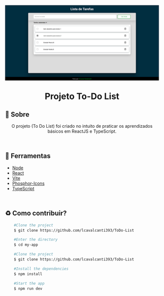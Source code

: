 <h1>
    <img src="./src/assets/project-screen.png">
    <p align="center">Projeto To-Do List</p>
</h1>

## 📕 Sobre
    
<p align="center">O projeto (To Do List) foi criado no intuito de praticar os aprendizados básicos em ReactJS e TypeScript.</p>

<br/>

## 🔨 Ferramentas

-   [Node](https://nodejs.org/en/)
-   [React](https://reactjs.org/)
-   [Vite](https://vitejs.dev/)
-   [Phosphor-Icons](https://phosphoricons.com/)
-   [TypeScript](https://www.typescriptlang.org/)

<br/>

## ♻ Como contribuir?

```bash
    #Clone the project
    $ git clone https://github.com/lcavalcanti393/ToDo-List
```

```bash
    #Enter the directory
    $ cd my-app
```

```bash
    #Clone the project
    $ git clone https://github.com/lcavalcanti393/ToDo-List
```

```bash
    #Install the dependencies
    $ npm install
```

```bash
    #Start the app
    $ npm run dev
```
